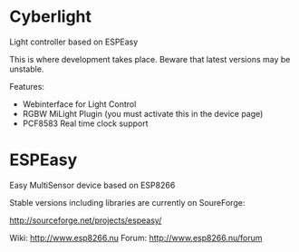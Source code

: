 # Cyberlight

Light controller based on ESPEasy

This is where development takes place. Beware that latest versions may be unstable.

Features:
 * Webinterface for Light Control
 * RGBW MiLight Plugin (you must activate this in the device page)
 * PCF8583 Real time clock support

# ESPEasy
Easy MultiSensor device based on ESP8266

Stable versions including libraries are currently on SoureForge:

http://sourceforge.net/projects/espeasy/

Wiki: http://www.esp8266.nu
Forum: http://www.esp8266.nu/forum
